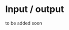 # Input / output

to be added soon

<!-- ClassDef
BDM_TEMPLATE_CLASS_DEF

selection files


To make it possible for genreflex to generate a dictionary for all used types
they must be defined and used in a header file. "Used" means that the concrete
type must be known in the header.
Therefore, sometime the source file itself is very short and the rest of the
code is in the header.

Give an example -->
